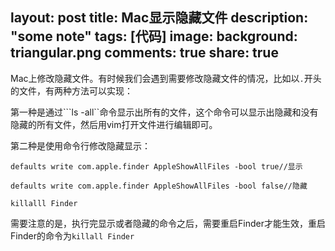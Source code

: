 layout: post
title: Mac显示隐藏文件
description: "some note"
tags: [代码]
image:
background: triangular.png
comments: true
share: true
---

Mac上修改隐藏文件。有时候我们会遇到需要修改隐藏文件的情况，比如以```.```开头的文件，有两种方法可以实现：

第一种是通过```ls -all``命令显示出所有的文件，这个命令可以显示出隐藏和没有隐藏的所有文件，然后用vim打开文件进行编辑即可。

第二种是使用命令行修改隐藏显示：

	defaults write com.apple.finder AppleShowAllFiles -bool true//显示

	defaults write com.apple.finder AppleShowAllFiles -bool false//隐藏

	killalll Finder

需要注意的是，执行完显示或者隐藏的命令之后，需要重启Finder才能生效，重启Finder的命令为```killall Finder```